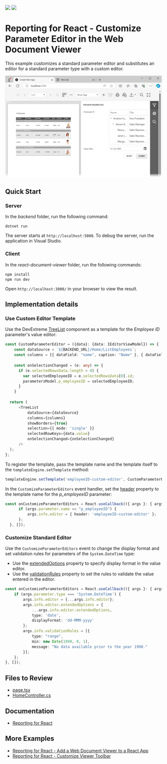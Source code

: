 <!-- default badges list -->
![](https://img.shields.io/endpoint?url=https://codecentral.devexpress.com/api/v1/VersionRange/805269988/24.1.3%2B)
[![](https://img.shields.io/badge/📖_How_to_use_DevExpress_Examples-e9f6fc?style=flat-square)](https://docs.devexpress.com/GeneralInformation/403183)
<!-- default badges end -->
# Reporting for React - Customize Parameter Editor in the Web Document Viewer

This example customizes a standard parameter editor and substitutes an editor for a standard parameter type with a custom editor.

![Web Document Viewer - Parameter Panel](images/screenshot.png)

## Quick Start 

### Server

In the *backend* folder, run the following command:

```
dotnet run
```

The server starts at `http://localhost:5000`. To debug the server, run the application in Visual Studio.

### Client

In the *react-document-viewer* folder, run the following commands:

```
npm install
npm run dev
```

Open `http://localhost:3000/` in your browser to view the result. 

## Implementation details

### Use Custom Editor Template

Use the DevExtreme [TreeList](https://js.devexpress.com/React/Documentation/Guide/UI_Components/TreeList/Getting_Started_with_TreeList/) component as a template for the *Employee ID* parameter's value editor:

```ts
const CustomParameterEditor = ({data}: {data: IEditorViewModel}) => {
    const dataSource = `${BACKEND_URL}/Home/ListEmployees`;
    const columns = [{ dataField: "name", caption: "Name" }, { dataField: "title", caption: "Title" }];

    const onSelectionChanged = (e: any) => {
      if (e.selectedRowsData.length > 0) {
        var selectedEmployeeID = e.selectedRowsData[0].id;
        parametersModel.p_employeeID = selectedEmployeeID;
      }
    }

  return (
      <TreeList
          dataSource={dataSource}
          columns={columns}
          showBorders={true}
          selection={{ mode: 'single' }}
          selectedRowKeys={data.value}
          onSelectionChanged={onSelectionChanged}
      />
  );
};
```

To register the template, pass the template name and the template itself to the `templateEngine.setTemplate` method:

```ts
templateEngine.setTemplate('employeeID-custom-editor', CustomParameterEditor);
```

In the `CustomizeParameterEditors` event handler, set the [header](https://docs.devexpress.com/XtraReports/js-DevExpress.Analytics.Utils.IEditorInfo?p=netframework#js_devexpress_analytics_utils_ieditorinfo_header) property to the template name for the *p_employeeID* parameter:

```ts
const onCustomizeParameterEditors = React.useCallback(({ args }: { args: any }): void => {
      if (args.parameter.name == "p_employeeID") {
          args.info.editor = { header: 'employeeID-custom-editor' };
      };
  }, []);
```

### Customize Standard Editor

Use the `CustomizeParameterEditors` event to change the display format and set validation rules for parameters of the `System.DateTime` type:
- Use the [extendedOptions](https://docs.devexpress.com/XtraReports/js-DevExpress.Analytics.Utils.IEditorInfo?p=netframework#js_devexpress_analytics_utils_ieditorinfo_extendedoptions) property to specify display format in the value editor.
- Use the [validationRules](https://docs.devexpress.com/XtraReports/js-DevExpress.Analytics.Utils.ISerializationInfo?p=netframework#js_devexpress_analytics_utils_iserializationinfo_validationrules) property to set the rules to validate the  value entered in the editor.

```ts
const onCustomizeParameterEditors = React.useCallback(({ args }: { args: any }): void => {
    if (args.parameter.type === 'System.DateTime') {
        args.info.editor = {...args.info.editor};
        args.info.editor.extendedOptions = {
            ...args.info.editor.extendedOptions,
            type: 'date',
            displayFormat: 'dd-MMM-yyyy'
        };
        args.info.validationRules = [{
            type: "range",
            min: new Date(1990, 0, 1),
            message: "No data available prior to the year 1990."
        }];
    };
}, []);
```

## Files to Review

- [page.tsx](react-document-viewer/src/app/page.tsx)
- [HomeController.cs](backend/Controllers/HomeController.cs)

## Documentation

- [Reporting for React](https://docs.devexpress.com/XtraReports/119338)

## More Examples

- [Reporting for React - Add a Web Document Viewer to a React App](https://github.com/DevExpress-Examples/reporting-react-integrate-web-document-viewer)
- [Reporting for React - Customize Viewer Toolbar](https://github.com/DevExpress-Examples/reporting-react-customize-viewer-toolbar)

